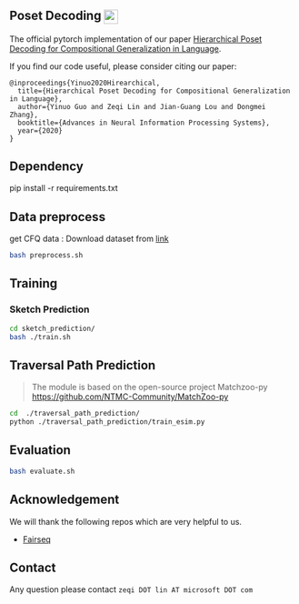 ## Poset Decoding <img src="https://pytorch.org/assets/images/logo-dark.svg" height = "25" align=center />

The official pytorch implementation of our paper [Hierarchical Poset Decoding for Compositional Generalization in Language](https://arxiv.org/pdf/2002.00652.pdf). 

If you find our code useful, please consider citing our paper:

```
@inproceedings{Yinuo2020Hirearchical,
  title={Hierarchical Poset Decoding for Compositional Generalization in Language},
  author={Yinuo Guo and Zeqi Lin and Jian-Guang Lou and Dongmei Zhang},
  booktitle={Advances in Neural Information Processing Systems},
  year={2020}
}
```


## Dependency

pip install -r requirements.txt

## Data preprocess

get CFQ data : Download dataset from [link](https://storage.cloud.google.com/cfq_dataset/cfq1.1.tar.gz)

```bash
bash preprocess.sh
```

## Training

###	Sketch Prediction

```bash
cd sketch_prediction/
bash ./train.sh
```

## 	Traversal Path Prediction 

> The module is based on the open-source project Matchzoo-py <https://github.com/NTMC-Community/MatchZoo-py>

```bash
cd  ./traversal_path_prediction/
python ./traversal_path_prediction/train_esim.py
```

## Evaluation

```bash
bash evaluate.sh
```


##  Acknowledgement

We will thank the following repos which are very helpful to us.
- [Fairseq](https://github.com/pytorch/fairseq)

## Contact

Any question please contact `zeqi DOT lin AT microsoft DOT com`